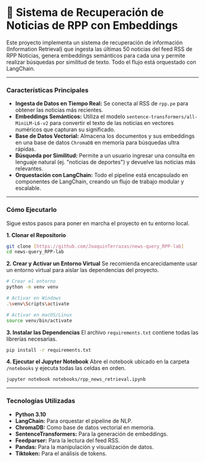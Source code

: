 # 📄 Sistema de Recuperación de Noticias de RPP con Embeddings

Este proyecto implementa un sistema de recuperación de información (Information Retrieval) que ingesta las últimas 50 noticias del feed RSS de RPP Noticias, genera embeddings semánticos para cada una y permite realizar búsquedas por similitud de texto. Todo el flujo está orquestado con LangChain.

---

###  Características Principales

* **Ingesta de Datos en Tiempo Real:** Se conecta al RSS de `rpp.pe` para obtener las noticias más recientes.
* **Embeddings Semánticos:** Utiliza el modelo `sentence-transformers/all-MiniLM-L6-v2` para convertir el texto de las noticias en vectores numéricos que capturan su significado.
* **Base de Datos Vectorial:** Almacena los documentos y sus embeddings en una base de datos `ChromaDB` en memoria para búsquedas ultra rápidas.
* **Búsqueda por Similitud:** Permite a un usuario ingresar una consulta en lenguaje natural (ej. "noticias de deportes") y devuelve las noticias más relevantes.
* **Orquestación con LangChain:** Todo el pipeline está encapsulado en componentes de LangChain, creando un flujo de trabajo modular y escalable.

---

###  Cómo Ejecutarlo

Sigue estos pasos para poner en marcha el proyecto en tu entorno local.

**1. Clonar el Repositorio**
```bash
git clone [https://github.com/JoaquinTerrazas/news-query_RPP-lab]
cd news-query_RPP-lab
```

**2. Crear y Activar un Entorno Virtual**
Se recomienda encarecidamente usar un entorno virtual para aislar las dependencias del proyecto.
```bash
# Crear el entorno
python -m venv venv

# Activar en Windows
.\venv\Scripts\activate

# Activar en macOS/Linux
source venv/bin/activate
```

**3. Instalar las Dependencias**
El archivo `requirements.txt` contiene todas las librerías necesarias.
```bash
pip install -r requirements.txt
```

**4. Ejecutar el Jupyter Notebook**
Abre el notebook ubicado en la carpeta `/notebooks` y ejecuta todas las celdas en orden.
```bash
jupyter notebook notebooks/rpp_news_retrieval.ipynb
```

---

###  Tecnologías Utilizadas

* **Python 3.10**
* **LangChain:** Para orquestar el pipeline de NLP.
* **ChromaDB:** Como base de datos vectorial en memoria.
* **SentenceTransformers:** Para la generación de embeddings.
* **Feedparser:** Para la lectura del feed RSS.
* **Pandas:** Para la manipulación y visualización de datos.
* **Tiktoken:** Para el análisis de tokens.
